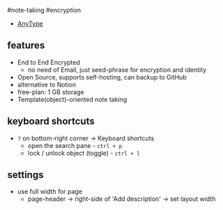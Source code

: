 #note-taking #encryption

- [AnyType](https://anytype.io/)



## features
- End to End Encrypted
	- no need of Email, just seed-phrase for encryption and identity
- Open Source, supports self-hosting, can backup to GitHub
- alternative to Notion
- free-plan: 1 GB storage
- Template(object)-oriented note taking 


## keyboard shortcuts
- `?` on bottom-right corner -> Keyboard shortcuts
	- open the search pane - `ctrl + p`
	- lock / unlock object (toggle) - `ctrl + l`


## settings
- use full width for page
	- page-header -> right-side of 'Add description' -> set layout width